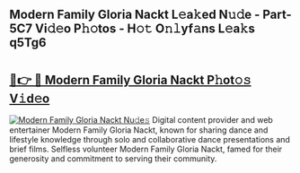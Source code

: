 ## Modern Family Gloria Nackt L𝚎a𝚔ed N𝚞𝚍e - Part-5C7 Vi𝚍𝚎o P𝚑𝚘tos - H𝚘𝚝 O𝚗𝚕yf𝚊ns L𝚎a𝚔s q5Tg6

# <h2><a href="http://kff7wzg.oniu.top/?m=Modern+Family+Gloria+Nackt">🔗👉 🔴 Modern Family Gloria Nackt P𝚑ot𝚘𝚜 V𝚒d𝚎o</a></h2>

[![Modern Family Gloria Nackt Nu𝚍e𝚜](https://i.imgur.com/0qMVB7G.gif)](http://kff7wzg.oniu.top/?m=Modern+Family+Gloria+Nackt)
Digital content provider and web entertainer Modern Family Gloria Nackt, known for sharing dance and lifestyle knowledge through solo and collaborative dance presentations and brief films. Selfless volunteer Modern Family Gloria Nackt, famed for their generosity and commitment to serving their community.  
